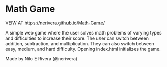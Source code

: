 # Math Game

VEIW AT https://nerivera.github.io/Math-Game/

A simple web game where the user solves math problems of varying types and difficulties to increase their score.
The user can switch between addition, subtraction, and multiplication. They can also switch between easy, medium, and hard difficulty. Opening index.html initializes the game.

Made by Nilo E Rivera (@nerivera)

